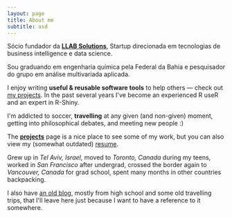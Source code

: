 ```yaml
---
layout: page
title: About me
subtitle: asd
---
```


<p class="about-text">
<span class="fa fa-briefcase about-icon"></span>
Sócio fundador da <strong><a href="https://www.llabsolutions.com/">LLAB Solutions</a></strong>, Startup direcionada em tecnologias de business intelligence e data science.
</p>

<p class="about-text">
<span class="fa fa-graduation-cap about-icon"></span>
Sou graduando em engenharia química pela Federal da Bahia e pesquisador do grupo em análise multivariada aplicada. 
</p>

<p class="about-text">
<span class="fa fa-code about-icon"></span>
I enjoy writing <strong>useful & reusable software tools</strong> to help others &mdash; check out <a href="/projects">my projects</a>. In the past several years I've become an experienced R useR and an expert in R-Shiny.
</p>

<p class="about-text">
<span class="fa fa-heart about-icon"></span>
I'm addicted to soccer, <strong>travelling</strong> at any given (and non-given) moment, getting into philosophical debates,
and meeting new people :) 
</p>

<p class="about-text">
<span class="fa fa-file-text-o about-icon"></span>
The <strong><a href="/projects">projects</a></strong> page is a nice place to see some of my work, but you can also view my (somewhat outdated) <a href="/files/DeanAttaliResumeEU.pdf" target="_blank">resume</a>. 
</p>

<p class="about-text">
<span class="fa fa-globe about-icon"></span>
Grew up in <i>Tel Aviv, Israel</i>, moved to <i>Toronto, Canada</i> during my teens, worked in <i>San Francisco</i> after undergrad, crossed the border again to <i>Vancouver, Canada</i> for grad school, spent many months in other countries backpacking.
</p>

<p>I also have <a href="https://deanat78.wordpress.com/">an old blog</a>, mostly from high school and some old travelling trips, that I'll leave here just because I want to have a reference to it somewhere.</p>
